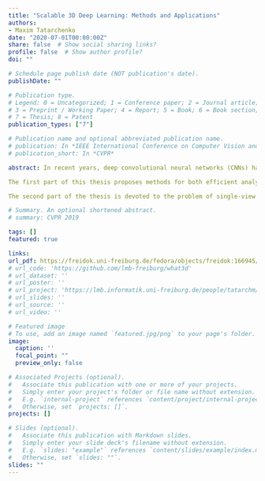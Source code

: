 ```yaml
---
title: "Scalable 3D Deep Learning: Methods and Applications"
authors:
- Maxim Tatarchenko
date: "2020-07-01T00:00:00Z"
share: false  # Show social sharing links?
profile: false  # Show author profile?
doi: ""

# Schedule page publish date (NOT publication's date).
publishDate: ""

# Publication type.
# Legend: 0 = Uncategorized; 1 = Conference paper; 2 = Journal article;
# 3 = Preprint / Working Paper; 4 = Report; 5 = Book; 6 = Book section;
# 7 = Thesis; 8 = Patent
publication_types: ["7"]

# Publication name and optional abbreviated publication name.
# publication: In *IEEE International Conference on Computer Vision and Pattern Recognition 2019*
# publication_short: In *CVPR*

abstract: In recent years, deep convolutional neural networks (CNNs) have achieved remarkable success in most 2D image processing tasks. Still, the direct processing of 3D data, not only their 2D projections, is required in many applications. Naive extensions of 2D deep learning techniques into 3D rely on voxel grids which are inefficient due to their cubic complexity and thus only support prohibitively low resolutions. Therefore, it is crucially important to develop dedicated 3D deep learning algorithms that operate on efficient 3D representations like point clouds and octrees. The algorithm design depends on the task type: in analysis tasks the 3D geometry is given as input and needs to be processed efficiently, while in synthesis tasks the 3D geometry has to be generated from an abstract representation.

The first part of this thesis proposes methods for both efficient analysis and synthesis of 3D data using CNNs. In case of analysis, we focus on the task of semantic segmentation of 3D scenes represented as point clouds. We propose a new construct - tangent convolution - which operates directly on surfaces and can be used to build efficient CNNs. We apply networks that use tangent convolutions to large-scale semantic segmentation of real-world indoor and outdoor datasets. For synthesis, we propose a novel convolutional decoder for generating 3D shapes represented as octrees. Our approach is significantly more efficient than CNNs based on dense voxel grids, both in memory consumption and in computation time. This enables the generation of high-resolution 3D shapes. We validate the proposed method on three different tasks, including shape auto-encoding, generating shapes from high-level information, and single-view 3D reconstruction.

The second part of the thesis is devoted to the problem of single-view 3D reconstruction; in particular, to a realistic analysis of its current state. Many recent CNN-based methods for solving this task focus on developing dedicated decoders for different 3D representations. We systematically analyze these methods comparing them with two custom baselines which internally rely on image classification and retrieval, i.e. which solve a recognition problem. The results of these simple decoder-less baselines are statistically indistinguishable from more sophisticated state-of-the-art networks, indicating that the latter also rely mostly on recognition. We formulate the problems in the widely adopted experimental setup that lead to such behavior and outline possible solutions. Finally, we extensively study how well existing single-view 3D reconstruction methods which are trained on synthetic data, generalize to real-world images. For this, we collected a new dataset of objects of various shapes with fine-grained control over their appearance. We observe that, despite being trained on realistic renderings and a multitude of objects, state-of-the-art methods still struggle to generalize to real-world images. Our analysis also indicates the benefit of introducing more structure into the computational pipeline via making an intermediate geometric representation part of its design.

# Summary. An optional shortened abstract.
# summary: CVPR 2019

tags: []
featured: true

links:
url_pdf: https://freidok.uni-freiburg.de/fedora/objects/freidok:166945/datastreams/FILE1/content
# url_code: 'https://github.com/lmb-freiburg/what3d'
# url_dataset: ''
# url_poster: ''
# url_project: 'https://lmb.informatik.uni-freiburg.de/people/tatarchm/mv3d/'
# url_slides: ''
# url_source: ''
# url_video: ''

# Featured image
# To use, add an image named `featured.jpg/png` to your page's folder. 
image:
  caption: ''
  focal_point: ""
  preview_only: false

# Associated Projects (optional).
#   Associate this publication with one or more of your projects.
#   Simply enter your project's folder or file name without extension.
#   E.g. `internal-project` references `content/project/internal-project/index.md`.
#   Otherwise, set `projects: []`.
projects: []

# Slides (optional).
#   Associate this publication with Markdown slides.
#   Simply enter your slide deck's filename without extension.
#   E.g. `slides: "example"` references `content/slides/example/index.md`.
#   Otherwise, set `slides: ""`.
slides: ""
---
```

